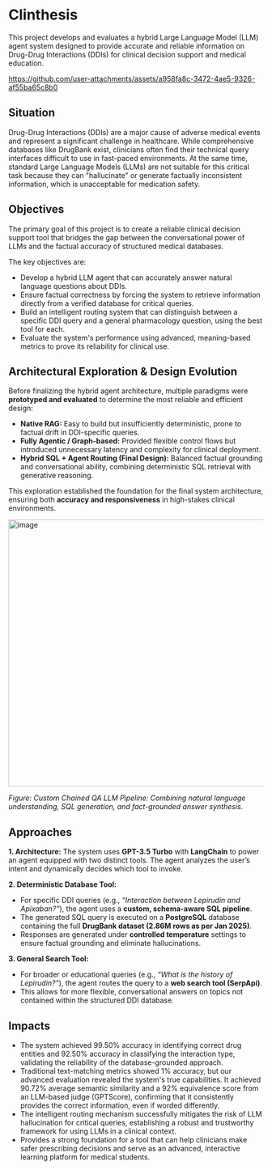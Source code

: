 # Clinthesis
This project develops and evaluates a hybrid Large Language Model (LLM) agent system designed to provide accurate and reliable information on Drug-Drug Interactions (DDIs) for clinical decision support and medical education.

https://github.com/user-attachments/assets/a958fa8c-3472-4ae5-9326-af55ba65c8b0

## Situation
Drug-Drug Interactions (DDIs) are a major cause of adverse medical events and represent a significant challenge in healthcare. While comprehensive databases like DrugBank exist, clinicians often find their technical query interfaces difficult to use in fast-paced environments. At the same time, standard Large Language Models (LLMs) are not suitable for this critical task because they can "hallucinate" or generate factually inconsistent information, which is unacceptable for medication safety.

## Objectives
The primary goal of this project is to create a reliable clinical decision support tool that bridges the gap between the conversational power of LLMs and the factual accuracy of structured medical databases.

The key objectives are:
- Develop a hybrid LLM agent that can accurately answer natural language questions about DDIs.
- Ensure factual correctness by forcing the system to retrieve information directly from a verified database for critical queries.
- Build an intelligent routing system that can distinguish between a specific DDI query and a general pharmacology question, using the best tool for each.
- Evaluate the system's performance using advanced, meaning-based metrics to prove its reliability for clinical use.

## Architectural Exploration & Design Evolution
Before finalizing the hybrid agent architecture, multiple paradigms were **prototyped and evaluated** to determine the most reliable and efficient design:

- **Native RAG:** Easy to build but insufficiently deterministic, prone to factual drift in DDI-specific queries.  
- **Fully Agentic / Graph-based:** Provided flexible control flows but introduced unnecessary latency and complexity for clinical deployment.  
- **Hybrid SQL + Agent Routing (Final Design):** Balanced factual grounding and conversational ability, combining deterministic SQL retrieval with generative reasoning.

This exploration established the foundation for the final system architecture, ensuring both **accuracy and responsiveness** in high-stakes clinical environments.

<img width="1594" height="528" alt="image" src="https://github.com/user-attachments/assets/78ec303d-a6b0-4c00-925f-93fe3ceb6142" />

*Figure: Custom Chained QA LLM Pipeline: Combining natural language understanding, SQL generation, and fact-grounded answer synthesis.*

## Approaches
**1. Architecture:** The system uses **GPT-3.5 Turbo** with **LangChain** to power an agent equipped with two distinct tools. The agent analyzes the user’s intent and dynamically decides which tool to invoke.

**2. Deterministic Database Tool:**
- For specific DDI queries (e.g., *“Interaction between Lepirudin and Apixaban?”*), the agent uses a **custom, schema-aware SQL pipeline**.  
- The generated SQL query is executed on a **PostgreSQL** database containing the full **DrugBank dataset (2.86M rows as per Jan 2025)**.  
- Responses are generated under **controlled temperature** settings to ensure factual grounding and eliminate hallucinations.

**3. General Search Tool:**
- For broader or educational queries (e.g., *“What is the history of Lepirudin?”*), the agent routes the query to a **web search tool (SerpApi)**.  
- This allows for more flexible, conversational answers on topics not contained within the structured DDI database.

## Impacts
- The system achieved 99.50% accuracy in identifying correct drug entities and 92.50% accuracy in classifying the interaction type, validating the reliability of the database-grounded approach.
- Traditional text-matching metrics showed 1% accuracy, but our advanced evaluation revealed the system's true capabilities. It achieved 90.72% average semantic similarity and a 92% equivalence score from an LLM-based judge (GPTScore), confirming that it consistently provides the correct information, even if worded differently.
- The intelligent routing mechanism successfully mitigates the risk of LLM hallucination for critical queries, establishing a robust and trustworthy framework for using LLMs in a clinical context.
- Provides a strong foundation for a tool that can help clinicians make safer prescribing decisions and serve as an advanced, interactive learning platform for medical students.
